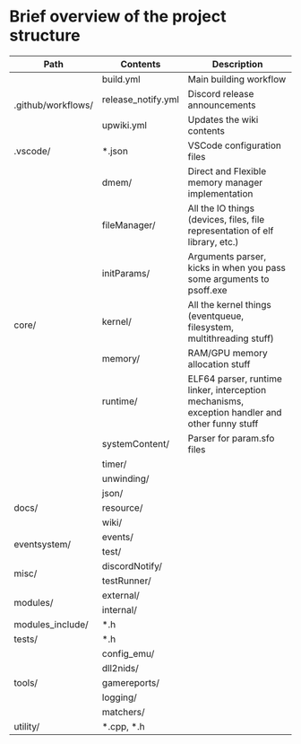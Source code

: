 # Brief overview of the project structure

<table>
    <thead>
        <tr>
            <th>Path</th>
            <th>Contents</th>
            <th>Description</th>
        </tr>
    </thead>
    <tbody>
        <!-- Workflow thingies -->
        <tr>
            <td rowspan=3>.github/workflows/</td>
            <td>build.yml</td>
            <td>Main building workflow</td>
        </tr>
        <tr>
            <td>release_notify.yml</td>
            <td>Discord release announcements</td>
        </tr>
        <tr>
            <td>upwiki.yml</td>
            <td>Updates the wiki contents</td>
        </tr>
        <!-- VSCode thingies -->
        <tr>
            <td>.vscode/</td>
            <td>*.json</td>
            <td>VSCode configuration files</td>
        </tr>
        <!-- Core thingies -->
        <tr>
            <td rowspan=9>core/</td>
            <td>dmem/</td>
            <td>Direct and Flexible memory manager implementation</td>
        </tr>
        <tr>
            <td>fileManager/</td>
            <td>All the IO things (devices, files, file representation of elf library, etc.)</td>
        </tr>
        <tr>
            <td>initParams/</td>
            <td>Arguments parser, kicks in when you pass some arguments to psoff.exe</td>
        </tr>
        <tr>
            <td>kernel/</td>
            <td>All the kernel things (eventqueue, filesystem, multithreading stuff)</td>
        </tr>
        <tr>
            <td>memory/</td>
            <td>RAM/GPU memory allocation stuff</td>
        </tr>
        <tr>
            <td>runtime/</td>
            <td>ELF64 parser, runtime linker, interception mechanisms, exception handler and other funny stuff</td>
        </tr>
        <tr>
            <td>systemContent/</td>
            <td>Parser for param.sfo files</td>
        </tr>
        <tr>
            <td>timer/</td>
            <td></td>
        </tr>
        <tr>
            <td>unwinding/</td>
            <td></td>
        </tr>
        <!-- Documentation thingies -->
        <tr>
            <td rowspan=3>docs/</td>
            <td>json/</td>
            <td></td>
        </tr>
        <tr>
            <td>resource/</td>
            <td></td>
        </tr>
        <tr>
            <td>wiki/</td>
            <td></td>
        </tr>
        <!-- Event thingies -->
        <tr>
            <td rowspan=2>eventsystem/</td>
            <td>events/</td>
            <td></td>
        </tr>
        <tr>
            <td>test/</td>
            <td></td>
        </tr>
        <!-- NodeJS thingies -->
        <tr>
            <td rowspan=2>misc/</td>
            <td>discordNotify/</td>
            <td></td>
        </tr>
        <tr>
            <td>testRunner/</td>
            <td></td>
        </tr>
        <!-- User thingies -->
        <tr>
            <td rowspan=2>modules/</td>
            <td>external/</td>
            <td></td>
        </tr>
        <tr>
            <td>internal/</td>
            <td></td>
        </tr>
        <tr>
            <td>modules_include/</td>
            <td>*.h</td>
            <td></td>
        </tr>
        <!-- Testbench thingies -->
        <tr>
            <td>tests/</td>
            <td>*.h</td>
            <td></td>
        </tr>
        <!-- Tools -->
        <tr>
            <td rowspan=5>tools/</td>
            <td>config_emu/</td>
            <td></td>
        </tr>
        <tr>
            <td>dll2nids/</td>
            <td></td>
        </tr>
        <tr>
            <td>gamereports/</td>
            <td></td>
        </tr>
        <tr>
            <td>logging/</td>
            <td></td>
        </tr>
        <tr>
            <td>matchers/</td>
            <td></td>
        </tr>
        <!-- Utilities -->
        <tr>
            <td>utility/</td>
            <td>*.cpp, *.h</td>
            <td></td>
        </tr>
    </tbody>
</table>
